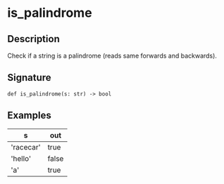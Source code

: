 # is_palindrome

## Description
Check if a string is a palindrome (reads same forwards and backwards).

## Signature
```
def is_palindrome(s: str) -> bool
```

## Examples
| s | out |
| - | - |
| 'racecar' | true |
| 'hello' | false |
| 'a' | true |

